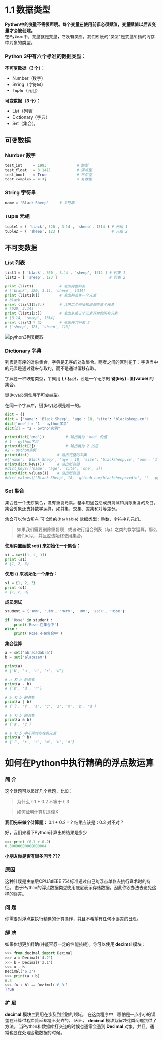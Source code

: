 # 1.1 数据类型
**Python中的变量不需要声明。每个变量在使用前都必须赋值，变量赋值以后该变量才会被创建。**  
在Python中，变量就是变量，它没有类型，我们所说的"类型"是变量所指的内存中对象的类型。

### Python 3中有六个标准的数据类型：
**不可变数据（3 个）：**
- Number（数字）
- String（字符串）
- Tuple（元组）

**可变数据（3 个）：**
- List（列表）
- Dictionary（字典）
- Set（集合）。
## 可变数据
### Number 数字
```python
test_int     = 1993              # 整型
test_float   = 3.1415            # 浮点型
test_bool    = True              # 布尔型
test_complex = 4+3j              # 复数型
```
### String 字符串
```python
name = "Black Sheep"     # 字符串
```
### Tuple 元组
```python
tuple1 = ( 'black', 520 , 3.14 , 'sheep', 1314 ) # 元组 1
tuple2 = ( 'sheep', 123 )                        # 元组 2
```
## 不可变数据
### List 列表
```python
list1 = [ 'black', 520 , 3.14 , 'sheep', 1314 ] # 列表 1
list2 = [ 'sheep', 123 ]                        # 列表 2

print (list1)            # 输出完整列表
# ['black', 520, 3.14, 'sheep', 1314]
print (list1[0])         # 输出列表第一个元素
# black
print (list1[1:3])       # 从第二个开始输出到第三个元素
# [520, 3.14]
print (list1[2:])        # 输出从第三个元素开始的所有元素
# [3.14, 'sheep', 1314]
print (list2 * 2)        # 输出两次列表 2
# ['sheep', 123, 'sheep', 123]
```
![python3列表截取](https://www.runoob.com/wp-content/uploads/2013/11/list_slicing1.png)

### Dictionary 字典
列表是有序的对象集合，字典是无序的对象集合。两者之间的区别在于：字典当中的元素是通过键来存取的，而不是通过偏移存取。

字典是一种映射类型，字典用 **{ }** 标识，它是一个无序的 **键(key) : 值(value)** 的集合。

键(key)必须使用不可变类型。

在同一个字典中，键(key)必须是唯一的。


```python
dict = {}
dict = {'name': 'Black Sheep', 'age': 18, 'site': 'blacksheep.cn'}
dict['one'] = "1 - python学习"
dict[2] = "2 - python实例"

print(dict['one'])          # 输出键为 'one' 的值
# 1 - python学习
print(dict[2])              # 输出键为 2 的值
#2 - python实例
print(dict)             # 输出完整的字典
#{'name': 'Black Sheep', 'age': 18, 'site': 'blacksheep.cn', 'one': '1 - python学习', 2: '2 - python实例'}
print(dict.keys())      # 输出所有键
#dict_keys(['name', 'age', 'site', 'one', 2])
print(dict.values())    # 输出所有值
#dict_values(['Black Sheep', 18, 'github.com/blacksheepstudio', '1 - python学习', '2 - python实例'])
```

### Set 集合
集合是一个无序集合，没有重复元素。基本用途包括成员测试和消除重复的条目。集合对象还支持数学运算，如并集、交集、差集和对等差分。

集合可以包含所有 可哈希的(hashable) 数据类型：整数、字符串和元组。
> 如果我们需要删除重复项，或者进行组合列表（与）之类的数学运算，那么我们可以，并且应该始终使用集合。

**使用内置函数 set() 来初始化一个集合：**
```python
s1 = set([1, 2, 3])
print (s1)
# {1, 2, 3}
```
**使用 {} 来初始化一个集合：**
```python
s1 = {1, 2, 3}
print (s1)
# {1, 2, 3}
```
**成员测试**
```python
student = {'Tom', 'Jim', 'Mary', 'Tom', 'Jack', 'Rose'}

if 'Rose' in student :
    print('Rose 在集合中')
else :
    print('Rose 不在集合中')
```
**集合运算**
```python
a = set('abracadabra')
b = set('alacazam')
 
print(a)
# {'b', 'a', 'c', 'r', 'd'}

# a 和 b 的差集
print(a - b)                        
# {'b', 'd', 'r'}

# a 和 b 的并集
print(a | b)                        
# {'l', 'r', 'a', 'c', 'z', 'm', 'b', 'd'}

# a 和 b 的交集
print(a & b)                        
# {'a', 'c'}

# a 和 b 中不同时存在的元素
print(a ^ b)                        
# {'l', 'r', 'z', 'm', 'b', 'd'}
```

# 如何在Python中执行精确的浮点数运算
### 简 介
这个话题可以起好几个标题，比如：
> 为什么 0.1 + 0.2 不等于 0.3

> 如何证明计算机是傻X

**我们先来做个计算题：**
0.1 + 0.2 = ?
结果应该是：0.3 对不对？

好，我们来看下Python计算出的结果是多少
```python
>>> print (0.1 + 0.2)
0.30000000000000004
```
**小朋友你是否有很多问号 ???**
### 原因
这种错误是由底层CPU和IEEE 754标准通过自己的浮点单位去执行算术时的特征。 由于Python的浮点数据类型使用底层表示存储数据，因此你没办法去避免这样的误差。
### 问 题
你需要对浮点数执行精确的计算操作，并且不希望有任何小误差的出现。
### 解 决
如果你想更加精确(并能容忍一定的性能损耗)，你可以使用 **decimal** 模块：
```python
>>> from decimal import Decimal
>>> a = Decimal('4.2')
>>> b = Decimal('2.1')
>>> a + b
Decimal('6.3')
>>> print(a + b)
6.3
>>> (a + b) == Decimal('6.3')
True
```

### 扩 展
**decimal** 模块主要用在涉及到金融的领域。 在这类程序中，哪怕是一点小小的误差在计算过程中蔓延都是不允许的。 因此， **decimal** 模块为解决这类问题提供了方法。 当Python和数据库打交道的时候也通常会遇到 **Decimal** 对象，并且，通常也是在处理金融数据的时候。
